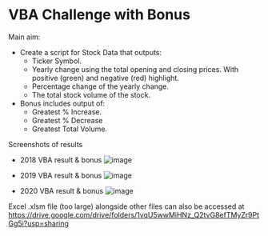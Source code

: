 # VBA Challenge with Bonus

Main aim:
  - Create a script for Stock Data that outputs:
      - Ticker Symbol.
      - Yearly change using the total opening and closing prices. With positive (green) and negative (red) highlight.
      - Percentage change of the yearly change.
      - The total stock volume of the stock.
  - Bonus includes output of:
      - Greatest % Increase.
      - Greatest % Decrease
      - Greatest Total Volume.
      
      
Screenshots of results
  - 2018 VBA result & bonus
    ![image](https://user-images.githubusercontent.com/111789352/189549579-f338c191-9b42-4233-9f10-58fb252c22e4.png)

   - 2019 VBA result & bonus
   ![image](https://user-images.githubusercontent.com/111789352/189549648-e7ce557e-3dba-4c07-9b6b-2e4d80203ef8.png)

   
   - 2020 VBA result & bonus
   ![image](https://user-images.githubusercontent.com/111789352/189549654-a204490c-5138-4a6f-9c10-c6f489c4fd0e.png)

   
   
   Excel .xlsm file (too large) alongside other files can also be accessed at https://drive.google.com/drive/folders/1vqU5wwMiHNz_Q2tvG8efTMyZr9PtGg5i?usp=sharing
   

